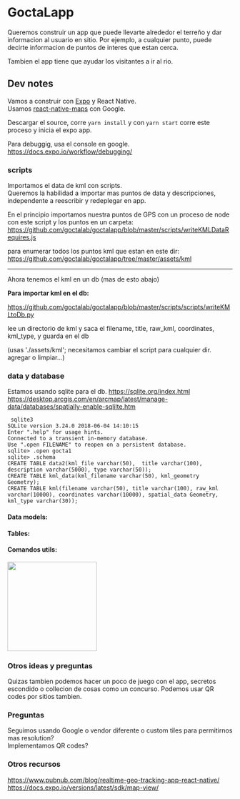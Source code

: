 # GoctaLapp

Queremos construir un app que puede llevarte alrededor 
el terreño y dar informacion al usuario en sitio.
Por ejemplo, a cualquier punto, puede decirte informacion de puntos de interes que estan cerca.

Tambien el app tiene que ayudar los visitantes a ir al rio.

## Dev notes

Vamos a construir con [Expo](https://docs.expo.io/) y React Native.  
Usamos [react-native-maps](https://github.com/react-native-community/react-native-maps) con Google.  

Descargar el source, corre `yarn install` y con `yarn start` corre este proceso y inicia el expo app.

Para debuggig, usa el console en google. https://docs.expo.io/workflow/debugging/

### scripts

Importamos el data de kml con scripts.   
Queremos la habilidad a importar mas puntos de data y descripciones, independente a reescribir y redeplegar en app.

En el principio importamos nuestra puntos de GPS con un proceso de node con este script y los puntos en un carpeta:  
https://github.com/goctalab/goctalapp/blob/master/scripts/writeKMLDataRequires.js 

para enumerar todos los puntos kml que estan en este dir:  
https://github.com/goctalab/goctalapp/tree/master/assets/kml  

---

Ahora tenemos el kml en un db (mas de esto abajo)

__Para importar kml en el db:__

https://github.com/goctalab/goctalapp/blob/master/scripts/scripts/writeKMLtoDb.py

lee un directorio de kml y saca el filename, title, raw_kml, coordinates, kml_type, y guarda en el db

(usas './assets/kml'; necesitamos cambiar el script para cualquier dir.
agregar o limpiar...)


### data y database

Estamos usando sqlite para el db.
https://sqlite.org/index.html
https://desktop.arcgis.com/en/arcmap/latest/manage-data/databases/spatially-enable-sqlilte.htm

```
 sqlite3
SQLite version 3.24.0 2018-06-04 14:10:15
Enter ".help" for usage hints.
Connected to a transient in-memory database.
Use ".open FILENAME" to reopen on a persistent database.
sqlite> .open gocta1
sqlite> .schema
CREATE TABLE data2(kml_file varchar(50),  title varchar(100), description varchar(5000), type varchar(50));
CREATE TABLE kml_data(kml_filename varchar(50), kml_geometry Geometry);
CREATE TABLE kml(filename varchar(50), title varchar(100), raw_kml varchar(10000), coordinates varchar(10000), spatial_data Geometry, kml_type varchar(30));
```

#### Data models:

#### Tables:

#### Comandos utils:

<img src="https://user-images.githubusercontent.com/92090/90290981-7af15480-de44-11ea-80a5-22e713e7f7ac.jpeg" width="200" />


### Otros ideas y preguntas

Quizas tambien podemos hacer un poco de juego con el app, secretos escondido o collecion de cosas como un concurso.
Podemos usar QR codes por sitios tambien.


### Preguntas
Seguimos usando Google o vendor diferente o custom tiles para permitirnos mas resolution?  
Implementamos QR codes? 

### Otros recursos
https://www.pubnub.com/blog/realtime-geo-tracking-app-react-native/
https://docs.expo.io/versions/latest/sdk/map-view/

 


